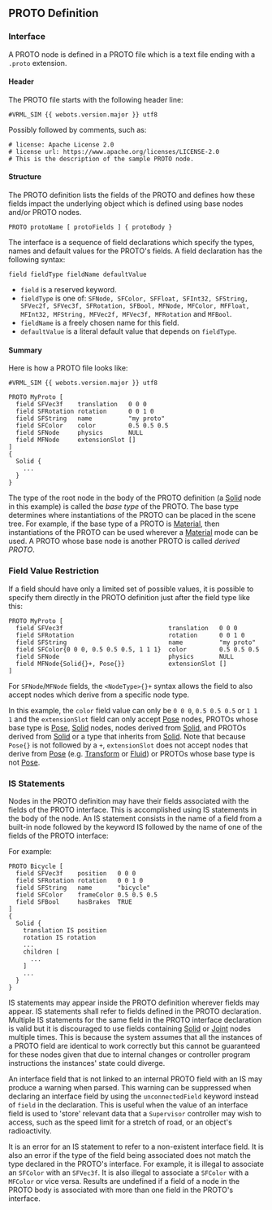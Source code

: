 ## PROTO Definition

### Interface

A PROTO node is defined in a PROTO file which is a text file ending with a `.proto` extension.

#### Header

The PROTO file starts with the following header line:

```
#VRML_SIM {{ webots.version.major }} utf8
```

Possibly followed by comments, such as:

```
# license: Apache License 2.0
# license url: https://www.apache.org/licenses/LICENSE-2.0
# This is the description of the sample PROTO node.
```

#### Structure

The PROTO definition lists the fields of the PROTO and defines how these fields impact the underlying object which is defined using base nodes and/or PROTO nodes.

```
PROTO protoName [ protoFields ] { protoBody }
```

The interface is a sequence of field declarations which specify the types, names and default values for the PROTO's fields.
A field declaration has the following syntax:

```
field fieldType fieldName defaultValue
```

- `field` is a reserved keyword.
- `fieldType` is one of: `SFNode, SFColor, SFFloat, SFInt32, SFString, SFVec2f, SFVec3f, SFRotation, SFBool, MFNode, MFColor, MFFloat, MFInt32, MFString, MFVec2f, MFVec3f, MFRotation` and `MFBool`.
- `fieldName` is a freely chosen name for this field.
- `defaultValue` is a literal default value that depends on `fieldType`.

#### Summary

Here is how a PROTO file looks like:

```
#VRML_SIM {{ webots.version.major }} utf8

PROTO MyProto [
  field SFVec3f    translation   0 0 0
  field SFRotation rotation      0 0 1 0
  field SFString   name          "my proto"
  field SFColor    color         0.5 0.5 0.5
  field SFNode     physics       NULL
  field MFNode     extensionSlot []
]
{
  Solid {
    ...
  }
}
```

The type of the root node in the body of the PROTO definition (a [Solid](solid.md) node in this example) is called the *base type* of the PROTO.
The base type determines where instantiations of the PROTO can be placed in the scene tree.
For example, if the base type of a PROTO is [Material](material.md), then instantiations of the PROTO can be used wherever a [Material](material.md) mode can be used.
A PROTO whose base node is another PROTO is called *derived PROTO*.

### Field Value Restriction

If a field should have only a limited set of possible values, it is possible to specify them directly in the PROTO definition just after the field type like this:
```
PROTO MyProto [
  field SFVec3f                             translation   0 0 0
  field SFRotation                          rotation      0 0 1 0
  field SFString                            name          "my proto"
  field SFColor{0 0 0, 0.5 0.5 0.5, 1 1 1}  color         0.5 0.5 0.5
  field SFNode                              physics       NULL
  field MFNode{Solid{}+, Pose{}}            extensionSlot []
]
```

For `SFNode`/`MFNode` fields, the `<NodeType>{}+` syntax allows the field to also accept nodes which derive from a specific node type.

In this example, the `color` field value can only be `0 0 0`, `0.5 0.5 0.5` or `1 1 1` and the `extensionSlot` field can only accept [Pose](pose.md) nodes, PROTOs whose base type is [Pose](pose.md), [Solid](solid.md) nodes, nodes derived from [Solid](solid.md), and PROTOs derived from [Solid](solid.md) or a type that inherits from [Solid](../reference/solid.md). Note that because  `Pose{}` is not followed by a `+`, `extensionSlot` does not accept nodes that derive from [Pose](pose.md) (e.g. [Transform](transform.md) or [Fluid](fluid.md)) or PROTOs whose base type is not [Pose](pose.md).

### IS Statements

Nodes in the PROTO definition may have their fields associated with the fields of the PROTO interface.
This is accomplished using IS statements in the body of the node.
An IS statement consists in the name of a field from a built-in node followed by the keyword IS followed by the name of one of the fields of the PROTO interface:

For example:

```
PROTO Bicycle [
  field SFVec3f    position   0 0 0
  field SFRotation rotation   0 0 1 0
  field SFString   name       "bicycle"
  field SFColor    frameColor 0.5 0.5 0.5
  field SFBool     hasBrakes  TRUE
]
{
  Solid {
    translation IS position
    rotation IS rotation
    ...
    children [
      ...
    ]
    ...
  }
}
```

IS statements may appear inside the PROTO definition wherever fields may appear.
IS statements shall refer to fields defined in the PROTO declaration.
Multiple IS statements for the same field in the PROTO interface declaration is valid but it is discouraged to use fields containing [Solid](solid.md) or [Joint](joint.md) nodes multiple times.
This is because the system assumes that all the instances of a PROTO field are identical to work correctly but this cannot be guaranteed for these nodes given that due to internal changes or controller program instructions the instances' state could diverge.

An interface field that is not linked to an internal PROTO field with an IS may produce a warning when parsed.
This warning can be suppressed when declaring an interface field by using the `unconnectedField` keyword instead of `field` in the declaration.
This is useful when the value of an interface field is used to 'store' relevant data that a `Supervisor` controller may wish to access, such as the speed limit for a stretch of road, or an object's radioactivity.

It is an error for an IS statement to refer to a non-existent interface field.
It is also an error if the type of the field being associated does not match the type declared in the PROTO's interface.
For example, it is illegal to associate an `SFColor` with an `SFVec3f`.
It is also illegal to associate a `SFColor` with a `MFColor` or vice versa.
Results are undefined if a field of a node in the PROTO body is associated with more than one field in the PROTO's interface.
